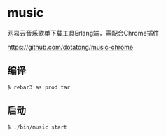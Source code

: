 music
=====

网易云音乐歌单下载工具Erlang端，需配合Chrome插件

https://github.com/dotatong/music-chrome


编译
-----

```
$ rebar3 as prod tar
```

启动
-----

```
$ ./bin/music start
```




